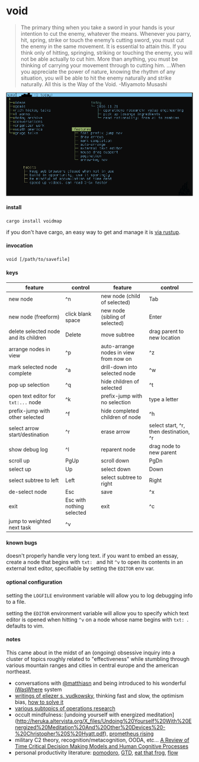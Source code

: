 # void

> The primary thing when you take a sword in your 
hands is your intention to cut the enemy, whatever 
the means. Whenever you parry, hit, spring, strike 
or touch the enemy’s cutting sword, you must cut 
the enemy in the same movement. It is essential to 
attain this. If you think only of hitting, springing, 
striking or touching the enemy, you will not be able 
actually to cut him. More than anything, you must 
be thinking of carrying your movement through to 
cutting him. ...When you appreciate the power of 
nature, knowing the rhythm of any situation, you 
will be able to hit the enemy naturally and strike 
naturally. All this is the Way of the Void.
-Miyamoto Musashi

![](/demo.gif)

#### install

`cargo install voidmap`

if you don't have cargo, an easy way to get and manage 
it is [via rustup](https://www.rustup.rs/).

#### invocation

`void [/path/to/savefile]`

#### keys

feature | control | feature | control
--- | --- | --- | ---
new node | ^n | new node (child of selected) | Tab
new node (freeform) | click blank space | new node (sibling of selected) | Enter
delete selected node and its children | Delete | move subtree | drag parent to new location
arrange nodes in view | ^p | auto-arrange nodes in view from now on | ^z
mark selected node complete | ^a | drill-down into selected node | ^w
pop up selection | ^q | hide children of selected | ^t
open text editor for `txt:...` node | ^k | prefix-jump with no selection | type a letter
prefix-jump with other selected | ^f | hide completed children of node | ^h
select arrow start/destination | ^r | erase arrow | select start, ^r, then destination, ^r
show debug log | ^l | reparent node | drag node to new parent
scroll up | PgUp | scroll down | PgDn
select up | Up | select down | Down
select subtree to left | Left | select subtree to right | Right
de-select node | Esc | save | ^x
exit | Esc with nothing selected | exit | ^c
jump to weighted next task | ^v
#### known bugs

doesn't properly handle very long text. if you want to embed 
an essay, create a node that begins with `txt: ` and hit `^v` 
to open its contents in an external text editor, specifiable
by setting the `EDITOR` env var.

#### optional configuration

setting the `LOGFILE` environment variable will allow you to
log debugging info to a file.

setting the `EDITOR` environment variable will allow you to
specify which text editor is opened when hitting `^v` on a 
node whose name begins with `txt: `.  defaults to vim.

#### notes

This came about in the midst of an (ongoing) obsessive inquiry into a
cluster of topics roughly related to "effectiveness" while stumbling
through various mountain ranges and cities in central europe and the
american northeast.

* conversations with [@matthiasn](https://github.com/matthiasn) and being introduced
to his wonderful [iWasWhere](https://github.com/matthiasn/iWasWhere) system
* [writings of eliezer s. yudkowsky](https://wiki.lesswrong.com/wiki/Rationality:_From_AI_to_Zombies),
thinking fast and slow, the optimism bias, [how to solve it](https://en.wikipedia.org/wiki/How_to_Solve_It)
* [various subtopics of operations research](https://en.wikipedia.org/wiki/Operations_research#Problems_addressed)
* occult mindfulness: [undoing yourself with energized meditation]
(http://heruka.altervista.org/X_files/Undoing%20Yourself%20With%20Energized%20Meditation%20And%20Other%20Devices%20-%20Christopher%20S%20Hyatt.pdf),
[prometheus rising](http://www.principiadiscordia.com/downloads/04%20Prometheus%20Rising.pdf)
* military C2 theory, recognition/metacognition, OODA, etc... [A Review of Time Critical Decision Making Models and 
Human Cognitive Processes](https://pdfs.semanticscholar.org/2eb9/e12955dfafd4ab5d9337b416e31f5afca834.pdf)
* personal productivity literature: [pomodoro](http://baomee.info/pdf/technique/1.pdf), [GTD](https://en.wikipedia.org/wiki/Getting_Things_Done),
[eat that frog](http://www.actnow.ie/files/BookSummaryEatThatFrog.pdf), [flow](http://216.119.127.164/edgeware/archive/think/main_filing15.htm)

